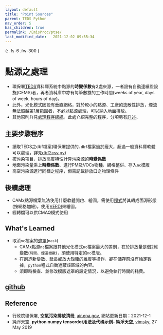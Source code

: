 ```yaml
---
layout: default
title: "Point Sources"
parent: TEDS Python
nav_order: 5
has_children: true
permalink: /EmisProc/ptse/
last_modified_date:   2021-12-02 09:55:34
---
```


{: .fs-6 .fw-300 }

# 點源之處理
- 環保署[TEDS](https://air.epa.gov.tw/EnvTopics/AirQuality_6.aspx)資料庫系統中點源的**時變係數**有2處來源，一者設有自動連續監設施(CEMS)者，再者資料庫中亦有每筆數據的工作時間(weeks of year, days of week, hours of day)。
- 此外，光化模式因設有垂直網格，對於較小的點源、工廠的逸散性排放，煙流無法超越第1層範圍者，不必以點源處理，可以納入地面排放。
- 其他原則詳見[處理程序總綱](/Focus-on-Air-Quality/EmsProc/#處理程序總綱)。此處介紹完整的程序，分項另有[詳述](/Focus-on-Air-Quality/EmisProc/ptse/)。

## 主要步驟程序
- 讀取TEDS之dbf檔案(環保署提供的`.dbf`檔案過於龐大，超過一般資料庫軟體可以處理，詳見[dbf2csv.py](/Focus-on-Air-Quality/EmisProc/dbf2csv.py/))
- 按污染項目、排放高度特性計算污染源的**時變係數**
- 地面污染量乘上**時變係數**、進行PM及VOCs物種、網格整併、存入`nc`模版
- 高空污染源進行同樣之程序，但需記載排放口之物理條件

## 後續處理
- CAMx點源檔案無法使用什麼軟體開啟、繪圖，需使用[程式](https://github.com/sinotec2/TEDS_PTSE/blob/main/pt2em_d04.py)將其轉成面源形態(按網格加總)，使用[VERDI](https://github.com/CEMPD/VERDI/blob/master/doc/User_Manual/VERDI_ch01.md)來繪圖。
- 經轉檔可以供CMAQ模式使用

## What's Learned

- 取消`nc`檔案的[遮罩](/Focus-on-Air-Quality/utilities/netCDF/masked/)(`mask`)
  - CAMx點源`nc`檔案跟其他光化模式`nc`檔案最大的差別，在於排放量是個2維變數(`時間`、`煙道根數`)，須使用特定的`nc`模版。
  - 在創造新變數、延長或放大矩陣的維度等操作，卻在儲存前沒有給定數據，`python`程式自動遮蔽該區域的內容。
  - 須即時檢查、並修改模版遮罩的設定情況，以避免執行時間的耗費。


## [github](https://github.com/sinotec2/TEDS_PtSe/)
## Reference
- 行政院環保署, **空氣污染排放清冊**, [air.epa.gov](https://air.epa.gov.tw/EnvTopics/AirQuality_6.aspx), 網站更新日期：2021-12-1
- 純淨天空, **python numpy tensordot用法及代碼示例- 純淨天空**, [vimsky](https://vimsky.com/zh-tw/examples/usage/python-numpy.tensordot.html), 27 May 2019